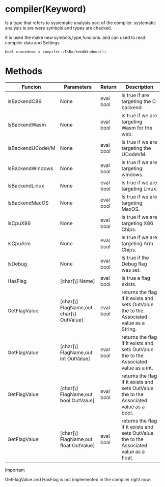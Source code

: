 # compiler(Keyword)

Is a type that refers to systematic analysis part of the compiler. systematic analysis is are were symbols and types are checked.

it is used the make new symbols,type,funcions.
and can used to read compiler data and Settings.

```
bool onwindows = compiler::IsBackendWindows();
```


# Methods
| Funcion | Parameters | Return | Description |
|--- |--- |--- | --- |
| IsBackendC89 | None | eval bool | Is true if are targeting the C backend.
| IsBackendWasm | None | eval bool | Is true if we are targeting Wasm for the web.
|IsBackendUCodeVM | None | eval bool | Is true if we are targeting the UCodeVM.
| IsBackendWindows | None | eval bool | Is true if we are targeting windows.
| IsBackendLinux | None | eval bool | Is true if we are targeting Linux.
| IsBackendMacOS | None | eval bool | Is true if we are targeting MaxOS.
| IsCpuX86 | None | eval bool | Is true if we are targeting X86 Chips.
| IsCpuArm | None | eval bool | Is true if we are targeting Arm Chips.
| IsDebug | None | eval bool | Is true if the Debug flag was set.
| HasFlag | [char[\\] Name] | eval bool | Is true a flag exists.
| GetFlagValue | [char[\\] FlagName,out char[\\] OutValue] | eval bool | returns the flag if it exists and sets OutValue the to the Associated value as a String.
| GetFlagValue | [char[\\] FlagName,out int OutValue] | eval bool | returns the flag if it exists and sets OutValue the to the Associated value as a int.
| GetFlagValue | [char[\\] FlagName,out bool OutValue] | eval bool | returns the flag if it exists and sets OutValue the to the Associated value as a bool.
| GetFlagValue | [char[\\] FlagName,out float OutValue] | eval bool | returns the flag if it exists and sets OutValue the to the Associated value as a float.


> [!IMPORTANT]
> 
> GetFlagValue and HasFlag is not implemented in the compiler right now.
